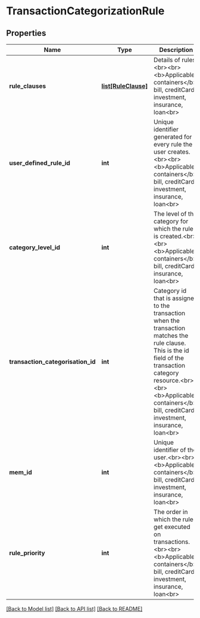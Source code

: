 # TransactionCategorizationRule

## Properties
Name | Type | Description | Notes
------------ | ------------- | ------------- | -------------
**rule_clauses** | [**list[RuleClause]**](RuleClause.md) | Details of rules. &lt;br&gt;&lt;br&gt;&lt;b&gt;Applicable containers&lt;/b&gt;: bill, creditCard, investment, insurance, loan&lt;br&gt; | [optional] 
**user_defined_rule_id** | **int** | Unique identifier generated for every rule the user creates.&lt;br&gt;&lt;br&gt;&lt;b&gt;Applicable containers&lt;/b&gt;: bill, creditCard, investment, insurance, loan&lt;br&gt; | [optional] 
**category_level_id** | **int** | The level of the category for which the rule is created.&lt;br&gt;&lt;br&gt;&lt;b&gt;Applicable containers&lt;/b&gt;: bill, creditCard, insurance, loan&lt;br&gt; | [optional] 
**transaction_categorisation_id** | **int** | Category id that is assigned to the transaction when the transaction matches the rule clause. This is the id field of the transaction category resource.&lt;br&gt;&lt;br&gt;&lt;b&gt;Applicable containers&lt;/b&gt;: bill, creditCard, investment, insurance, loan&lt;br&gt; | [optional] 
**mem_id** | **int** | Unique identifier of the user.&lt;br&gt;&lt;br&gt;&lt;b&gt;Applicable containers&lt;/b&gt;: bill, creditCard, investment, insurance, loan&lt;br&gt; | [optional] 
**rule_priority** | **int** | The order in which the rules get executed on transactions.&lt;br&gt;&lt;br&gt;&lt;b&gt;Applicable containers&lt;/b&gt;: bill, creditCard, investment, insurance, loan&lt;br&gt; | [optional] 

[[Back to Model list]](../README.md#documentation-for-models) [[Back to API list]](../README.md#documentation-for-api-endpoints) [[Back to README]](../README.md)


